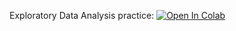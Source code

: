 Exploratory Data Analysis practice:
[![Open In Colab](https://colab.research.google.com/assets/colab-badge.svg)](https://colab.research.google.com/github/girafe-ai/ml-mipt/blob/harbour_masters_ml_s21/day05_Trees_and_Ensembles/05_complete_EDA.ipynb)